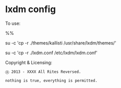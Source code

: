 lxdm config
===========


To use:

%%

su -c 'cp -r ./themes/kallisti /usr/share/lxdm/themes/'

su -c 'cp -r ./lxdm.conf /etc/lxdm/lxdm.conf'


Copyright & Licensing:

	Ⓐ 2013 - XXXX All Rites Reversed.
	
	nothing is true, everything is permitted.
